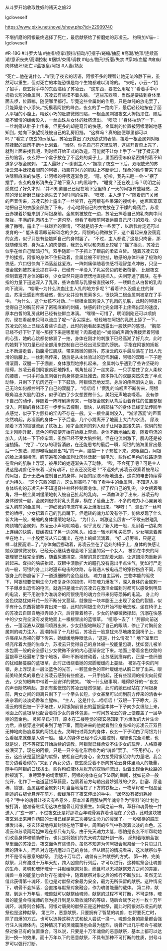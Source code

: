 从斗罗开始收取性奴的诸天之旅22

lgcloveself

https://www.pixiv.net/novel/show.php?id=22909740

不堪折磨的阿银最终选择了死亡，最后献祭给了折磨她的苏凌云。
约稿加V喵~：lgcloveself

#R-18G
#斗罗大陆
#抽搐/痉挛/颤抖/扭动/打摆子/蜷缩/抽筋
#高潮/绝顶/连续高潮/意识丧失/高潮控制
#捆绑/束缚/调教
#电击/酷刑/折磨/失禁
#穿刺/血腥
#瘫痪/肉体破坏/死亡
#蓝银皇/阿银
#人妻/熟女


“死亡…他在说什么…”听到了夜玄的话语，阿银不多的理智让她无法冷静下来，虽然可以重生，但对死亡的本能恐惧是每个生物都难以消除的。
“来吧，小云～”招了招手，夜玄将手中的东西递给了苏凌云。
“这东西，要怎么用呢？”看着手中小拇指长短的金属刺，苏凌云有些摸不着头脑。
“这些东西嘛，当然是要插到身体里面去啰，位置嘛，随便哪里都行。毕竟这些金属刺的作用，只是单纯的放电罢了，只能算是个小添头。”抚摸着阿银的峰峦，夜玄的手一路向下，最后轻轻地按在了丽人平坦的小腹上，精致小巧的肚脐微微凹陷，一根金属刺被夜玄大拇指顶住，随后毫不留情的缓缓没入，一丝血珠从女体的肚脐流出。
“唔唔！”身体抽动了一下，一丝刺痛从肚子上传来，但更多的却是奇异的快感，金属刺的位置被阿银清晰地感知到，她向下张望视线被自己的乳房阻挡。
“这样吗？真的随便哪里都可以吗？”看完了夜玄的示范后，苏凌云露出了跃跃欲试的表情，捏着一根金属刺对眼前挂起的雌肉不断地比划着。
“当然，你先自己在这里玩吧，这些开胃菜上完了，就到上面来找我吧，到时候开始正式的改造，可能就不让你上手了～”揉了揉苏凌云的脑袋，夜玄将一个盒子放在了不远处的桌子上，里面密密麻麻紧密排列着不知道多少根金属刺。
“主人最好了～谢谢主人～”拥抱了夜玄一下后，双眼放光的苏凌云双手抚摸着眼前的阿银，指腹在对方的肌肤上不断滑过，轻柔的动作带来了些许酥酥麻麻的快感，让阿银的呼吸逐渐急促。
“嗯，好啦，我先去睡一会～”摆了摆手，夜玄的身影消失在了地下室入口的黑暗中。
“睡觉？还在晚上吗？明明之前感觉过了好久才对…”并不知道自己已经在地下室里待了一天的阿银有些疑惑，之前的漫长折磨已经让她失去了对时间的估算。
“嘿嘿，主人走了～”随着房门关闭的声音传来，苏凌云脸上露出了一丝笑容，在阿银有些呆滞的视线中，她窸窸窣窣地把自己的衣服全部脱了下来。
小心地将自己的衣物放在了干燥的角落后，苏凌云赤裸着娇躯来到了阿银身前。金属刺被放在一边，苏凌云捧着自己的乳肉向中间聚拢，丰满的乳肉挤出了一道沟壑，但看了看眼前阿银远超自己尺寸的双峰，少女撇了撇嘴，露出了一抹嫌弃的表情，“不就是奶子大一些罢了，以后我肯定还可以发育的～”
低头看着眼前碎碎念的少女，阿银的心微微放下，这个看起来身姿窈窕的女孩，似乎只是有些嫉妒自己的身材罢了。
“不过，主人都说了这是只肉畜，那就随便玩吧，身为主人的肉便器，我怎么可以和肉畜比较呢？”摇了摇头，苏凌云似乎在给自己暗暗打气，双手随即一下子抓上了眼前的柔软白皙。
随着苏凌云双手的揉捏，阿银的身体不住扭动着，金属丝被不断拉扯，敏感的身体带来了极致的快感，穴口很快向下滴落丝丝爱液。一阵刺痛伴随着快感将理智差点冲散，只见一根金属刺被苏凌云捏在手中，已经有一半没入了乳尖旁边的粉嫩蓓蕾。
比起夜玄控制着避开身体的脏器，少女显然只是直愣愣地直接插入。尖刺穿透了肌肤，在手指的力量下迅速深入了乳房，些许血管与乳腺被直接破坏，一缕鲜血从白皙的乳肉向下流淌。
“哇哦～为什么流血比主人扎的地方多呢？”看着许久没能止住的鲜血，苏凌云感到有些疑惑，但少女并没有思索多久，很快第二根金属刺被拿在了手中。
“为什么，这个女孩不对劲…”一根根金属刺没入了乳肉的肌肤，此时的阿银只觉得自己的胸前传来了密密麻麻的刺痛，快感的转化完全跟不上疼痛出现的速度，原本白皙的乳房此时已经有些鲜血淋漓。
“嘿嘿～可惜了，明明刚刚还可以喷奶的，现在看起来只可以流血了呢～”舌尖探出，轻轻地在阿银的乳房上舔了一下，苏凌云的脸上已经沾着些许血迹，此时的她看起来透露出一股妖异的感觉。
“胸部已经不好下针了呢～那接下来是哪里呢？肉畜姐姐～”娇弱的声调仿佛拨弄着阿银的心弦，她的心跳都仿佛漏了一拍，身体在刚才的刺激下已经高潮了好几次，此时的她剩下的力量已经全部用来控制自己已经出现尿意的膀胱。
手指在阿银的娇躯上不断游走着，指腹滑过肌肤，带来微微的颤抖，苏凌云的双手最后落在了妇人光滑的后腰上。一丝刺痛传来，随后是从未体验过的恐怖剧痛，阿银的双眼一下子瞪得滚圆，双腿一下子绷直，身体激烈地挣扎起来。
金属刺似乎遇到了些许坚硬的阻碍，苏凌云看到阿银疯狂地挣扎，嘴角扯起了一丝笑容，一只手搂住了女人柔软的腰肢，一只手将金属刺强行向身体更深处推去。原本挣扎的双腿突然失去了半点动静，只剩下了肌肉还在一下下鼓动，阿银惊恐地发现，身后的疼痛消失之后，自己无论如何都控制不了自己的双腿了。
“唔唔唔！”慌乱的呜咽声不断传来，阿银眼角溢出大股的泪水，似乎明白了少女想要做什么，美妇无声地哀嚎着。
没有停下自己的动作，伴随着一阵阵剧痛传来，一根根金属刺从背后沿着脊柱的位置整根没入，阿银的身体正在一步步失去控制，很快，从胸部往下的身体已经无法传回半点感觉，似乎下方颤抖的淫肉不存在一般。又一根金属刺没入，“淅淅沥沥”的声音突然响起，苏凌雨的身体一下子后退，几个小跳离开了地面上大片的水渍。
尿液顺着下方的锁链流到了铁板上，刚才金属刺的刺入似乎让阿银直接失禁，惊惧的想法才刚刚升起，蓝色的电弧便开始在娇躯上奔涌。身体不断地抽动着，随着电流的加入，肉体一下下痉挛着，虽然已经不受大脑控制，但在电流刺激下，肌肉还是被迫抽搐。
“完了…”仅存的理智消散，在还能思考的最后一瞬，阿银的脑海里冒出最后一个想法，随即喉咙里漏出“咕”的一声，脑袋一下子耷拉下来。双眼翻白，阿银的脸上涕泪横流，胸前遍布的金属刺让肉体泛起一层电光，些许红黑色的纹路逐渐在雪白的肌肤上浮现，被吊起的她逐渐失去了动静。
“唉，不会死了吧？可是主人说这是魂兽化形来着…没有魂环，应该还没死吧？”不远处的苏凌云观察着被吊起的阿银，由于无法再控制自己的身体，阿银的尿液不断地流出，这次的电击持续得尤为持久。
“这个东西的威力，这么厉害吗？”看了看手中的金属刺，不知道人类身体结构的苏凌云并不知道脊柱神经控制着身体。捏了捏自己的乳尖，少女抿着嘴角，将一根金属刺缓缓地刺入被自己扯起的乳肉。
一滴血珠渗了出来，苏凌云的身体微微一颤，金属刺很快将乳头贯穿，横在了蓓蕾上方，不多的魂力小心翼翼地注入胸前的金属刺，一道细微的电流在乳尖上爆发出来。“咿呀！”，漏出了一丝可爱的娇哼，少女捂着自己的乳肉蹲下，但运转的魂力却没有停下，仿佛发现了什么新大陆一般，蜷缩的身体缓缓地站起。
“为什么，刺激这么厉害～”不敢去触碰乳肉顶端的金属刺，苏凌云小声地呢喃着，似乎发现了新大陆一般，忍耐着一边乳肉上连绵的快感，缓缓捏住了另一边的乳头。如出一辙地将乳尖贯穿，少女喘息着瘫坐在地上，一小股爱液从穴口涌出，在地上蜿蜒流淌着。
“好…好厉害，只是这样…就要高潮…了。”身体向后挪动着，苏凌云坐在了远处的椅子上，身体的快感让她双腿微微发软，已经无心继续去理会地下室里的另一个女人。
被吊在中央的阿银理智已经完全消散，随着尿液排空，清醒的意识支配着大脑，让这团淫肉重新运转起来。耷拉的脑袋抬起，双眼中溃散扩大的瞳孔没有露出半点生气，犹如行尸走肉一般，阿银的身上此时遍布电击的纹路，与普通人被电击后的狰狞伤痕不同，阿银身上的伤痕留下了一道道细微的金色丝线。
魂力自主运转，生物本能的驱使下，阿银想要使用生命力修复身体的损伤，可在魂力爆发下，深入身体的金属刺一下子爆发出恐怖的电流。就连只是魂士的苏凌云在激活金属刺时都可以感受到明显的电流，更不用说作为准魂帝的阿银使用的魂力会带来何等恐怖的电流。
身上的金色纹路犹如开花一般不断分叉蔓延，就像是一块羊脂玉上出现了金色的裂缝，似乎有什么东西将被孕育出来一般，此时的阿银生命力开始不断地逸散。坐在椅子上的苏凌云自顾自地抠弄起小穴，后背靠着椅子，少女的娇躯微微撑起，沉溺在快感中的少女完全没有发觉地面上一根根冒出的蓝银草。
“噫噫～去了！”胯部向前送去，一蓬淫液从双腿间喷溅出来，少女舒服地眯起了自己的眼睛，停止了对胸前金属刺的魂力注入。高潮持续了十几秒后，苏凌云一脸意犹未尽地瘫坐回椅子上，些许瘙痒从赤裸的脚下传来，她缓缓地睁眼低头，“这是，什么情况？”
地下室里已经充斥着大量的生命力，苏凌云只觉得自己的身体被一股能量包裹，犹如婴儿被羊水包裹一般的安全感让少女微微不安的内心逐渐安定下来。地面上带着金色纹路的蓝银草已经遍布了整个地板，草叶不断地律动着，让苏感到瘙痒的，正是一些纤细的犹如藤蔓般的蓝银草，此时正缠绕着她的双脚缓缓向上蔓延。
被吊在中央的阿银，身上浮现出一层淡蓝色的光芒，一颗蓝金色的草叶缓缓地从胸口冒了出来。眼前美轮美奂的景色让苏凌云感到有些痴迷，一只手抬起，还有些湿润的指尖向前探去，少女的眼眸中带着一丝安详的微笑。
“唉～什么破事啊，睡得好好的～”夜玄的声音陡然响起，意识有些恍惚的苏凌云陡然惊醒，此时的她已经站在了阿银身前，两女之间的距离只剩下了一个拳头长短，少女甚至可以闻到前方传来的清香中夹杂着的淡淡奶香和血腥味。
“主人，这是什么…唔唔唔！”双眼一下子睁大，苏凌云的嘴巴被一下子堵住，从阿银胸前冒出的蓝银皇本体一下子向少女缠绕上来，地面上的蓝银草也配合着将少女的身体包裹，一时间苏凌云的身上便覆盖了一层华丽的蓝金色。
灵眸早已打开，原本在二楼睡觉的夜玄感知到下方爆发的大片生命力后，直接穿透空间来到了地下室，而刚进来的他就看到全身赤裸的苏凌云正双目无神地向伤痕累累的阿银走去。灵眸扫过两女的身体，夜玄一下子明白了阿银为什么看起来就像是人偶一般。
佳人的身体已经不受大脑控制，理智也完全消散，也就是说，还不等夜玄开始后续的调教，阿银就已经承受不住少女的玩弄，人格直接被泯灭了，现在的阿银，只是一只空有化形后修为的“魂兽”罢了。
“不用担心，小云，这应该是蓝银皇的献祭，放松自己的身心，全力接受阿银给你的力量吧，我会在旁边看着你的。”来到了两女旁边，夜玄感受着不断向苏凌云身体里涌入的能量，随手将阿银的口球拔出，些许粉红液体从张开的双唇间流出，沿着出现金色纹路的脸颊淌下。
束缚双手的绳索解开，阿银的身体在向下坠落的瞬间，犹如花朵一般绽开，化作了一道道蓝银草藤蔓，包裹着前方勾勒出曼妙弧线的少女。肛塞、尿道棒、锁链、金属丝和金属刺叮叮当当地落在了下方的铁板上，一枚草籽和一根晶莹剔透的右腿骨悬浮在前方，缓缓落在了夜玄伸出的手中。
“居然没有被消耗掉吗？”手中的魂骨让夜玄有些意外，原本准备用那块百年魂骨作为“养料”的计划也被打消，他准备继续用这块右腿骨让阿银重生。如同之前一样，草籽和魂骨被一并送入了“玄一界”，不过夜玄还是将那块百年魂骨紧靠着也埋在了旁边，此时这块被夜玄划出来用作药园的土壤已经是第二次接受生命力的浸润了。
一股强横的威压爆发出来，夜玄轻易地将其封锁在地下室中，周围的空气中弥漫着淡淡的血色。苏凌云和苏凌雨两姐妹现在都只有九级，由于先天魂力太低，哪怕是夜玄不断帮助她们改善身体和辅助修行，也只是将她们的先天魂力提升到一级。
感知着眼前蓝银草里面的苏凌云，夜玄面色有些怪异。虽然不知道为何阿银会献祭给一个只见过几面的陌生人，而且对方还折磨过自己的身体，但从眼前的情况看来，这次献祭似乎并不是带有恶意的献祭。
到达十万年后，魂兽有三种献祭的方式。
第一种，完美献祭，只有渡过十万年天劫，跨入凶兽的行列后，才可以进行。这种献祭会让魂兽的生命、灵魂和魂环魂骨一并献给献祭对象，而且可以无视献祭双方之间的差距，魂兽一身的能量也会封存在魂骨中，随着献祭对象之后的修行不断放出。虽然无法借此获得第十魂环，但也是对献祭对象最为安全，最为无所保留的献祭。这种情况下，魂骨不会掉落，会直接与献祭对象融合，作为魂兽能量的载体。
第二种，献祭，到达十万年后，魂兽就可以献祭给魂师，献祭的过程不可打断，不可逆转，魂兽的能量会将魂师的修为提升到足以吸收魂环的等级，随后会赋予对方一枚十万年魂环，魂骨则会掉落。阿银对唐昊的献祭正是这种献祭，而此时阿银对苏凌云的献祭也是这种献祭。
第三种，恶意献祭，只要拥有了智慧的魂兽，在将要死亡时，除了自爆的方式，也可以选择这种方式和敌人尝试一换一。魂兽全身的能量都会强行注入魂师体内，这种情况下的灵魂震荡也会最为猛烈，魂骨产出几乎都会与被献祭对象已有的位置重合。可以说，只要是十万年魂兽的恶意献祭，基本上都可以达到一换一的效果。而十万年以下的恶意献祭，不具有那种不可打断的性质，封号斗罗可以强行打断。

